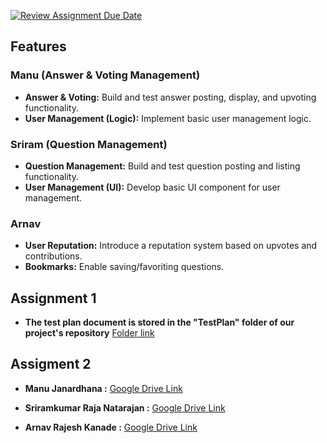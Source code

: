 [![Review Assignment Due Date](https://classroom.github.com/assets/deadline-readme-button-22041afd0340ce965d47ae6ef1cefeee28c7c493a6346c4f15d667ab976d596c.svg)](https://classroom.github.com/a/q0DuPey2)


## Features

### Manu (Answer & Voting Management)
- **Answer & Voting:** Build and test answer posting, display, and upvoting functionality.
- **User Management (Logic):** Implement basic user management logic.

### Sriram (Question Management)
- **Question Management:** Build and test question posting and listing functionality.
- **User Management (UI):** Develop basic UI component for user management.

### Arnav
- **User Reputation:** Introduce a reputation system based on upvotes and contributions.
- **Bookmarks:** Enable saving/favoriting questions.

## Assignment 1
- **The test plan document is stored in the "TestPlan" folder of our project's repository** [Folder link](https://github.com/Study-Program-Applied-Computer-Science/usability-testing-and-verification-verifypair/tree/main/TestPlan)


## Assigment 2
- **Manu Janardhana :** [Google Drive Link](https://drive.google.com/drive/folders/1zqGL9zsFDCOoDJggOqu_keH3ICxPkNT9)

- **Sriramkumar Raja Natarajan :** [Google Drive Link](https://drive.google.com/drive/folders/163OpL4tBd78K4tNDMUxEdJhYK0UJXhP_)

- **Arnav Rajesh Kanade :** [Google Drive Link](https://drive.google.com/file/d/1Rl0qYb3wHyfcE19C26Iq6tMEGGtCsbiz/view?usp=sharing)
